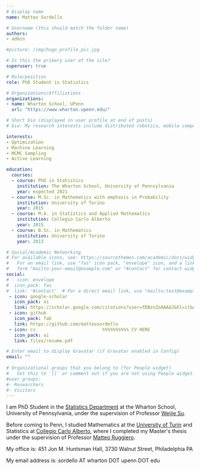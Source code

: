```yaml
---
# Display name
name: Matteo Sordello

# Username (this should match the folder name)
authors:
- admin

#picture: /img/hugo_profile_pic.jpg

# Is this the primary user of the site?
superuser: true

# Role/position
role: PhD Student in Statistics

# Organizations/Affiliations
organizations:
- name: Wharton School, UPenn
  url: "https://www.wharton.upenn.edu/"

# Short bio (displayed in user profile at end of posts)
# bio: My research interests include distributed robotics, mobile computing and programmable matter.

interests:
- Optimization
- Machine Learning
- MCMC Sampling
- Active Learning

education:
  courses:
  - course: PhD in Statistics
    institution: The Wharton School, University of Pennsylvania
    year: expected 2021
  - course: M.Sc. in Mathematics with emphasis in Probability
    institution: University of Torino
    year: 2015
  - course: M.A. in Statistics and Applied Mathematics
    institution: Collegio Carlo Alberto
    year: 2015
  - course: B.Sc. in Mathematics
    institution: University of Torino
    year: 2013

# Social/Academic Networking
# For available icons, see: https://sourcethemes.com/academic/docs/widgets/#icons
#   For an email link, use "fas" icon pack, "envelope" icon, and a link in the
#   form "mailto:your-email@example.com" or "#contact" for contact widget.
social:
# - icon: envelope
#  icon_pack: fas
#  link: '#contact'  # For a direct email link, use "mailto:test@example.org".
 - icon: google-scholar
   icon_pack: ai
   link: https://scholar.google.com/citations?user=fDNznZoAAAAJ&hl=it&oi=ao
 - icon: github
   icon_pack: fab
   link: https://github.com/matteosordello
 - icon: cv                         %%%%%%%%%% CV HERE
   icon_pack: ai
   link: files/resume.pdf

# Enter email to display Gravatar (if Gravatar enabled in Config)
email: ""
  
# Organizational groups that you belong to (for People widget)
#   Set this to `[]` or comment out if you are not using People widget.  
#user_groups:
#- Researchers
#- Visitors
---
```






I am PhD Student in the [Statistics Department](https://statistics.wharton.upenn.edu/) at the Wharton School, University of Pennsylvania, under the supervision of Professor [Weijie Su](https://statistics.wharton.upenn.edu/profile/suw/). 

Before coming to Penn, I studied Mathematics at the [University of Turin](https://www.matematica.unito.it/do/home.pl) and Statistics at [Collegio Carlo Alberto](https://www.carloalberto.org/), where I completed my Master's thesis under the supervision of Professor [Matteo Ruggiero](http://www.matteoruggiero.it/).

My office is: 451 Jon M. Huntsman Hall, 3730 Walnut Street, Philadelphia PA

My email address is: sordello AT wharton DOT upenn DOT edu
